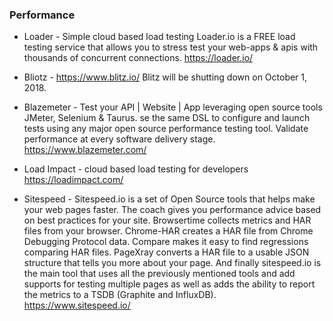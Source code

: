 ### Performance 
* Loader - Simple cloud based load testing Loader.io is a FREE load testing service that allows you to stress test
your web-apps & apis with thousands of concurrent connections. https://loader.io/

* Bliotz - https://www.blitz.io/ Blitz will be shutting down on October 1, 2018.

* Blazemeter - Test your API | Website | App leveraging open source tools JMeter, Selenium & Taurus. se the same DSL to configure and launch tests using any major open source performance testing tool. Validate performance at every software delivery stage. https://www.blazemeter.com/

* Load Impact - cloud based load testing for developers https://loadimpact.com/

* Sitespeed - Sitespeed.io is a set of Open Source tools that helps make your web pages faster. The coach gives you performance advice based on best practices for your site. Browsertime collects metrics and HAR files from your browser. Chrome-HAR creates a HAR file from Chrome Debugging Protocol data. Compare makes it easy to find regressions comparing HAR files. PageXray converts a HAR file to a usable JSON structure that tells you more about your page. And finally sitespeed.io is the main tool that uses all the previously mentioned tools and add supports for testing multiple pages as well as adds the ability to report the metrics to a TSDB (Graphite and InfluxDB). https://www.sitespeed.io/
